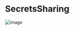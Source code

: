 # SecretsSharing
![image](https://github.com/AinurGalimzyanov/SecretsSharing/assets/89537004/d89e1180-f699-4114-bf3f-312c0f4709ee)
